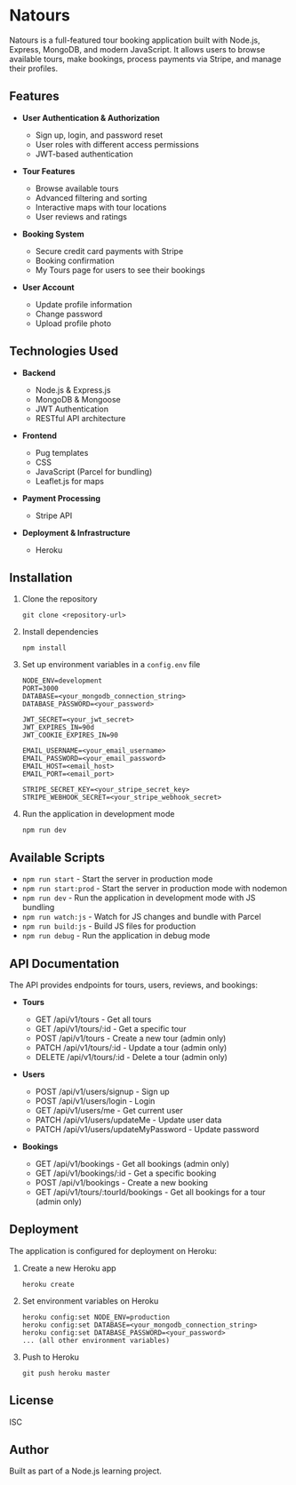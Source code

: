 # Natours

Natours is a full-featured tour booking application built with Node.js, Express, MongoDB, and modern JavaScript. It allows users to browse available tours, make bookings, process payments via Stripe, and manage their profiles.

## Features

- **User Authentication & Authorization**
  - Sign up, login, and password reset
  - User roles with different access permissions
  - JWT-based authentication

- **Tour Features**
  - Browse available tours
  - Advanced filtering and sorting
  - Interactive maps with tour locations
  - User reviews and ratings

- **Booking System**
  - Secure credit card payments with Stripe
  - Booking confirmation
  - My Tours page for users to see their bookings

- **User Account**
  - Update profile information
  - Change password
  - Upload profile photo

## Technologies Used

- **Backend**
  - Node.js & Express.js
  - MongoDB & Mongoose
  - JWT Authentication
  - RESTful API architecture

- **Frontend**
  - Pug templates
  - CSS
  - JavaScript (Parcel for bundling)
  - Leaflet.js for maps

- **Payment Processing**
  - Stripe API

- **Deployment & Infrastructure**
  - Heroku

## Installation

1. Clone the repository
   ```
   git clone <repository-url>
   ```

2. Install dependencies
   ```
   npm install
   ```

3. Set up environment variables in a `config.env` file
   ```
   NODE_ENV=development
   PORT=3000
   DATABASE=<your_mongodb_connection_string>
   DATABASE_PASSWORD=<your_password>
   
   JWT_SECRET=<your_jwt_secret>
   JWT_EXPIRES_IN=90d
   JWT_COOKIE_EXPIRES_IN=90
   
   EMAIL_USERNAME=<your_email_username>
   EMAIL_PASSWORD=<your_email_password>
   EMAIL_HOST=<email_host>
   EMAIL_PORT=<email_port>
   
   STRIPE_SECRET_KEY=<your_stripe_secret_key>
   STRIPE_WEBHOOK_SECRET=<your_stripe_webhook_secret>
   ```

4. Run the application in development mode
   ```
   npm run dev
   ```

## Available Scripts

- `npm run start` - Start the server in production mode
- `npm run start:prod` - Start the server in production mode with nodemon
- `npm run dev` - Run the application in development mode with JS bundling
- `npm run watch:js` - Watch for JS changes and bundle with Parcel
- `npm run build:js` - Build JS files for production
- `npm run debug` - Run the application in debug mode

## API Documentation

The API provides endpoints for tours, users, reviews, and bookings:

- **Tours**
  - GET /api/v1/tours - Get all tours
  - GET /api/v1/tours/:id - Get a specific tour
  - POST /api/v1/tours - Create a new tour (admin only)
  - PATCH /api/v1/tours/:id - Update a tour (admin only)
  - DELETE /api/v1/tours/:id - Delete a tour (admin only)

- **Users**
  - POST /api/v1/users/signup - Sign up
  - POST /api/v1/users/login - Login
  - GET /api/v1/users/me - Get current user
  - PATCH /api/v1/users/updateMe - Update user data
  - PATCH /api/v1/users/updateMyPassword - Update password

- **Bookings**
  - GET /api/v1/bookings - Get all bookings (admin only)
  - GET /api/v1/bookings/:id - Get a specific booking
  - POST /api/v1/bookings - Create a new booking
  - GET /api/v1/tours/:tourId/bookings - Get all bookings for a tour (admin only)

## Deployment

The application is configured for deployment on Heroku:

1. Create a new Heroku app
   ```
   heroku create
   ```

2. Set environment variables on Heroku
   ```
   heroku config:set NODE_ENV=production
   heroku config:set DATABASE=<your_mongodb_connection_string>
   heroku config:set DATABASE_PASSWORD=<your_password>
   ... (all other environment variables)
   ```

3. Push to Heroku
   ```
   git push heroku master
   ```

## License

ISC

## Author

Built as part of a Node.js learning project. 
